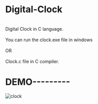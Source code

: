 # Digital-Clock
<br>
Digital Clock in C language.
<br>
<br>
You can run the clock.exe file in windows<br>
<br>
OR<br>
<br>
Clock.c file in C compiler.

<h1>DEMO---------</h1>

![clock](https://user-images.githubusercontent.com/82973846/195998708-2deb4ec3-b80a-4b2a-9ba7-26712659f90e.gif)
